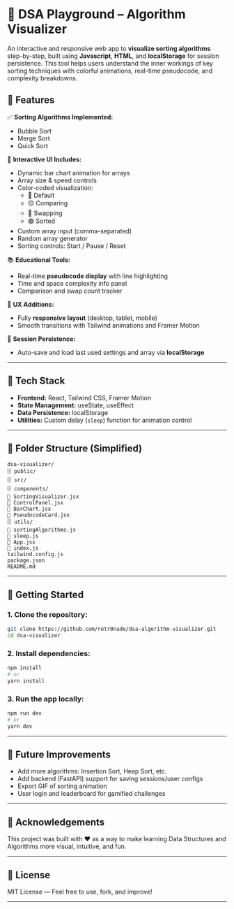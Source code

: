 # 🧠 DSA Playground – Algorithm Visualizer

An interactive and responsive web app to **visualize sorting algorithms** step-by-step, built using **Javascript**, **HTML**, and **localStorage** for session persistence. This tool helps users understand the inner workings of key sorting techniques with colorful animations, real-time pseudocode, and complexity breakdowns.


## 🎯 Features

✅ **Sorting Algorithms Implemented:**

- Bubble Sort
- Merge Sort
- Quick Sort

🎨 **Interactive UI Includes:**

- Dynamic bar chart animation for arrays
- Array size & speed controls
- Color-coded visualization:
  - 🔵 Default
  - 🟡 Comparing
  - 🔴 Swapping
  - 🟢 Sorted
- Custom array input (comma-separated)
- Random array generator
- Sorting controls: Start / Pause / Reset

📚 **Educational Tools:**

- Real-time **pseudocode display** with line highlighting
- Time and space complexity info panel
- Comparison and swap count tracker

🌃 **UX Additions:**

- Fully **responsive layout** (desktop, tablet, mobile)
- Smooth transitions with Tailwind animations and Framer Motion

📀 **Session Persistence:**

- Auto-save and load last used settings and array via **localStorage**

---

## 💠 Tech Stack

- **Frontend:** React, Tailwind CSS, Framer Motion
- **State Management:** useState, useEffect
- **Data Persistence:** localStorage
- **Utilities:** Custom delay (`sleep`) function for animation control

---

## 📂 Folder Structure (Simplified)

```
dsa-visualizer/
🗄️ public/
🗄️ src/
🗄️ components/
🔸 SortingVisualizer.jsx
🔸 ControlPanel.jsx
🔸 BarChart.jsx
🔸 PseudocodeCard.jsx
🗄️ utils/
🔸 sortingAlgorithms.js
🔸 sleep.js
🔸 App.jsx
🔸 index.js
tailwind.config.js
package.json
README.md
```

---

## 🧪 Getting Started

### 1. Clone the repository:

```bash
git clone https://github.com/retr0nade/dsa-algorithm-visualizer.git
cd dsa-visualizer
```

### 2. Install dependencies:

```bash
npm install
# or
yarn install
```

### 3. Run the app locally:

```bash
npm run dev
# or
yarn dev
```

---

## 🧠 Future Improvements

- Add more algorithms: Insertion Sort, Heap Sort, etc.
- Add backend (FastAPI) support for saving sessions/user configs
- Export GIF of sorting animation
- User login and leaderboard for gamified challenges

---

## 🙌 Acknowledgements

This project was built with ❤️ as a way to make learning Data Structures and Algorithms more visual, intuitive, and fun.

---

## 📜 License

MIT License — Feel free to use, fork, and improve!

---

